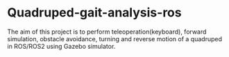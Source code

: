 # Quadruped-gait-analysis-ros

The aim of this project is to perform teleoperation(keyboard), forward simulation, obstacle avoidance, turning and reverse motion of a quadruped in ROS/ROS2 using Gazebo simulator.



